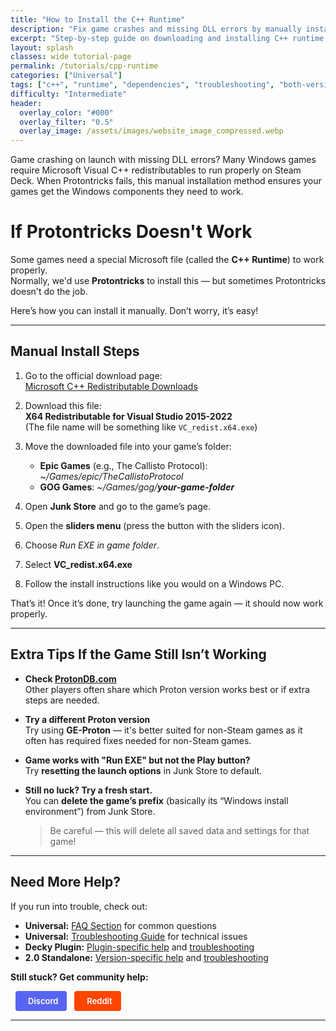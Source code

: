 ```yaml
---
title: "How to Install the C++ Runtime"
description: "Fix game crashes and missing DLL errors by manually installing Microsoft Visual C++ redistributables when Protontricks fails on Steam Deck."
excerpt: "Step-by-step guide on downloading and installing C++ runtime dependency"
layout: splash
classes: wide tutorial-page
permalink: /tutorials/cpp-runtime
categories: ["Universal"]
tags: ["c++", "runtime", "dependencies", "troubleshooting", "both-versions"]
difficulty: "Intermediate"
header:
  overlay_color: "#000"
  overlay_filter: "0.5"
  overlay_image: /assets/images/website_image_compressed.webp
---
```

<div class="spacer mt-4"></div>

Game crashing on launch with missing DLL errors? Many Windows games require Microsoft Visual C++ redistributables to run properly on Steam Deck. When Protontricks fails, this manual installation method ensures your games get the Windows components they need to work.

# If Protontricks Doesn't Work

Some games need a special Microsoft file (called the **C++ Runtime**) to work properly.  
Normally, we'd use **Protontricks** to install this — but sometimes Protontricks doesn't do the job.

Here’s how you can install it manually. Don’t worry, it’s easy!

---

## Manual Install Steps

1. Go to the official download page:  
    [Microsoft C++ Redistributable Downloads](https://learn.microsoft.com/en-us/cpp/windows/latest-supported-vc-redist?view=msvc-170)

2. Download this file:  
   **X64 Redistributable for Visual Studio 2015-2022**  
   (The file name will be something like `VC_redist.x64.exe`)

3. Move the downloaded file into your game’s folder:  
   - **Epic Games** (e.g., The Callisto Protocol): *~/Games/epic/TheCallistoProtocol*
   - **GOG Games**:  *~/Games/gog/**your-game-folder***

4. Open **Junk Store** and go to the game’s page.

5. Open the **sliders menu** (press the button with the sliders icon).

6. Choose *Run EXE in game folder*.

7. Select **VC_redist.x64.exe**

8. Follow the install instructions like you would on a Windows PC.

That’s it! Once it’s done, try launching the game again — it should now work properly.

---

## Extra Tips If the Game Still Isn’t Working

- **Check [ProtonDB.com](https://www.protondb.com)**  
  Other players often share which Proton version works best or if extra steps are needed.

- **Try a different Proton version**<br>
  Try using **GE-Proton** — it's better suited for non-Steam games as it often has required fixes needed for non-Steam games.

- **Game works with "Run EXE" but not the Play button?**  
  Try **resetting the launch options** in Junk Store to default.

- **Still no luck? Try a fresh start.**  
  You can **delete the game’s prefix** (basically its “Windows install environment”) from Junk Store.  
  > Be careful — this will delete all saved data and settings for that game!

---

## Need More Help?

If you run into trouble, check out:
- **Universal:** [FAQ Section](/2.0faq/) for common questions
- **Universal:** [Troubleshooting Guide](/2.0troubleshooting/) for technical issues
- **Decky Plugin:** [Plugin-specific help](/faq/decky/) and [troubleshooting](/troubleshooting/decky/)
- **2.0 Standalone:** [Version-specific help](/2.0faq/) and [troubleshooting](/2.0troubleshooting/)

**Still stuck? Get community help:**

<a href="https://discord.gg/6mRUhR6Teh" target="_blank" rel="noopener" class="community-btn discord-btn">
  <i class="fab fa-discord" style="margin-right: 6px;"></i> Discord
</a>
<a href="https://www.reddit.com/r/JunkStore/" target="_blank" rel="noopener" class="community-btn reddit-btn">
  <i class="fab fa-reddit" style="margin-right: 6px;"></i> Reddit
</a>

---


<style>
.community-btn {
  display: inline-flex;
  align-items: center;
  padding: 6px 12px;
  border-radius: 4px;
  text-decoration: none;
  font-weight: 600;
  font-size: 13px;
  transition: all 0.2s ease;
  border: 2px solid transparent;
  margin-left: 8px;
  color: white;
}

.discord-btn {
  background: #5865f2;
  color: white !important;
}

.reddit-btn {
  background: #ff4500;
  color: white !important;
}

.community-btn:hover {
  transform: translateY(-1px);
  box-shadow: 0 4px 12px rgba(0, 0, 0, 0.3);
  text-decoration: none;
  color: white;
  opacity: 0.9;
}
</style>
